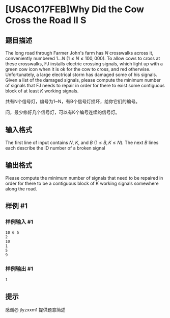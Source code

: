 # [USACO17FEB]Why Did the Cow Cross the Road II S

## 题目描述

The long road through Farmer John's farm has $N$ crosswalks across it, conveniently numbered $1 \ldots N$ ($1 \leq N \leq 100,000$). To allow cows to cross at these crosswalks, FJ installs electric crossing signals, which light up with a green cow icon when it is ok for the cow to cross, and red otherwise. Unfortunately, a large electrical storm has damaged some of his signals. Given a list of the damaged signals, please compute the minimum number of signals that FJ needs to repair in order for there to exist some contiguous block of at least $K$ working signals.

共有N个信号灯，编号为1~N，有B个信号灯损坏，给你它们的编号。


问，最少修好几个信号灯，可以有K个编号连续的信号灯。


## 输入格式

The first line of input contains $N$, $K$, and $B$ ($1 \leq B, K \leq N$). The next $B$ lines each describe the ID number of a broken signal


## 输出格式

Please compute the minimum number of signals that need to be repaired in order for there to be a contiguous block of $K$ working signals somewhere along the road.


## 样例 #1

### 样例输入 #1
```
10 6 5
2
10
1
5
9
```

### 样例输出 #1

```
1
```

## 提示

感谢@ jlyzxxm1 提供题意简述

